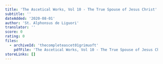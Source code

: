 ```yaml
---
title: 'The Ascetical Works, Vol 10 - The True Spouse of Jesus Christ'
subtitle: ''
dateAdded: '2020-08-01'
author: 'St. Alphonsus de Liguori'
translator: ''
score: 0
rating: 0
files:
  - archiveId: 'thecompleteascet01grimuoft'
    pdfFile: 'The Ascetical Works, Vol 10 - The True Spouse of Jesus Christ, by St Alphonsus de Liguori.pdf'
storeLinks: []
---
```



